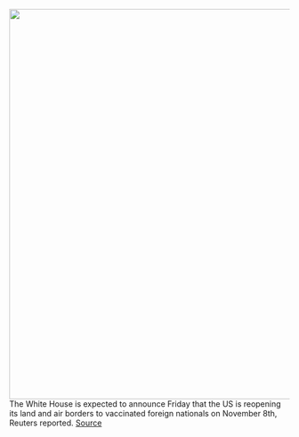 <img src='https://cdn.vox-cdn.com/thumbor/rrQTNhvw6JvM6enu0yG-5XEAasY=/0x0:3600x2400/1200x800/filters:focal(1512x912:2088x1488)/cdn.vox-cdn.com/uploads/chorus_image/image/69999345/1234594574.0.jpg' width='700px' /><br/>
The White House is expected to announce Friday that the US is reopening its land and air borders to vaccinated foreign nationals on November 8th, Reuters reported.
<a href='https://www.theverge.com/2021/10/15/22727979/us-date-reopen-borders-vaccine-foreign-visitors'> Source <a/>